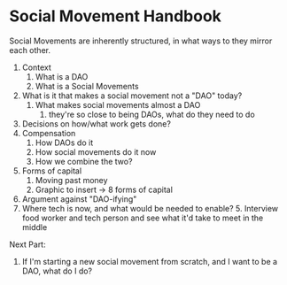 # Social Movement Handbook

Social Movements are inherently structured, in what ways to they mirror each other.

1. Context
    1. What is a DAO
    2. What is a Social Movements
3. What is it that makes a social movement not a "DAO" today?
    1. What makes social movements almost a DAO
        1. they're so close to being DAOs, what do they need to do
8. Decisions on how/what work gets done?
9. Compensation
    1. How DAOs do it
    6. How social movements do it now
    7. How we combine the two?
8. Forms of capital
    1. Moving past money
    2. Graphic to insert -> 8 forms of capital
3. Argument against "DAO-ifying"
4. Where tech is now, and what would be needed to enable?
    5. Interview food worker and tech person and see what it'd take to meet in the middle

Next Part:
1. If I'm starting a new social movement from scratch, and I want to be a DAO, what do I do?